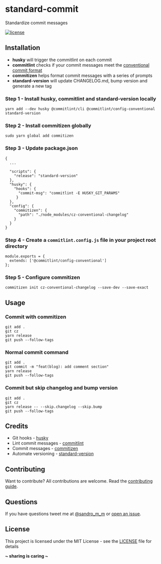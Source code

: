 # standard-commit

Standardize commit messages

[![license](https://img.shields.io/badge/License-MIT-blue.svg?style=flat)](LICENSE)

## Installation

- **husky** will trigger the commitlint on each commit
- **commitlint** checks if your commit messages meet the [conventional commit format](https://conventionalcommits.org/)
- **commitizen** helps format commit messages with a series of prompts
- **standard-version** will update CHANGELOG.md, bump version and generate a new tag

### Step 1 - Install husky, commitlint and standard-version locally

`yarn add --dev husky @commitlint/cli @commitlint/config-conventional standard-version`

### Step 2 - Install commitizen globally

`sudo yarn global add commitizen`

### Step 3 - Update package.json

```
{
  ...

  "scripts": {
    "release": "standard-version"
  },
  "husky": {
    "hooks": {
      "commit-msg": "commitlint -E HUSKY_GIT_PARAMS"
     }
  },
  "config": {
    "commitizen": {
      "path": "./node_modules/cz-conventional-changelog"
    }
  }
}
```

### Step 4 - Create a `commitlint.config.js` file in your project root directory

```
module.exports = {
  extends: ['@commitlint/config-conventional']
};
```

### Step 5 - Configure commitizen

`commitizen init cz-conventional-changelog --save-dev --save-exact`

## Usage

### Commit with commitizen

```
git add .
git cz
yarn release
git push --follow-tags
```

### Normal commit command

```
git add .
git commit -m "feat(blog): add comment section"
yarn release
git push --follow-tags
```

### Commit but skip changelog and bump version

```
git add .
git cz
yarn release -- --skip.changelog --skip.bump
git push --follow-tags
```

## Credits

- Git hooks - [husky](https://github.com/typicode/husky)
- Lint commit messages - [commitlint](https://github.com/conventional-changelog/commitlint)
- Commit messages - [commitizen](https://github.com/commitizen/cz-cli)
- Automate versioning - [standard-version](https://github.com/conventional-changelog/standard-version)

## Contributing
Want to contribute? All contributions are welcome. Read the [contributing guide](CONTRIBUTING.md).

## Questions
If you have questions tweet me at [@sandro_m_m](https://twitter.com/sandro_m_m) or [open an issue](../../issues/new).

## License
This project is licensed under the MIT License - see the [LICENSE](LICENSE) file for details

**~ sharing is caring ~**
